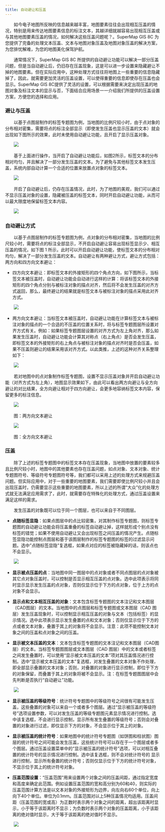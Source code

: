 ```yaml
---
title: 自动避让和压盖
---
```


　　如今电子地图所反映的信息越来越丰富，地图要素往往会出现相互压盖的情况，特别是用来传达地图要素信息的标注文本，其越详细就越容易出现相互压盖或与其他地图要素压盖的情况，如何解决这些压盖问题呢？。SuperMap GIS 8C 为您提供了完备的处理文本压盖、文本与地图对象压盖及地图对象压盖的解决方案，为您排忧解难，为您的地图美化保驾护航。

　　通常情况下，SuperMap GIS 8C 所提供的自动避让功能可以解决一部分压盖问题，但是当自动避让后，仍旧存在压盖现象，这是可以进一步设置来隐藏避让不掉的地图要素。但在实际应用中，这种处理方式往往将地图上一些重要的信息隐藏掉了，因此，就需要更加灵活的压盖设置，可以使得重要的信息即使存在压盖也会显示。SuperMap GIS 8C提供了灵活的设置，可以根据需要来决定出现压盖的地图对象及标注文本的显示与否，下面结合应用场景一一介绍我们所提供的压盖设置方案，方便您的选择和应用。

### 避让与压盖

　　以基于点图层制作的标签专题图为例，当地图的比例尺较小时，由于点对象的分布相对密集，需要将点的标注全部显示（即使发生压盖也显示压盖的文本）就会出现如下图所示的效果，此时未使用自动避让功能，且开启了显示压盖对象。

　　![](img/OverlapDisplayed1.png)


　　基于上面进行操作，当开启了自动避让功能后，如图2所示，标签文本的分布相对均匀，并且解决了一部分发生压盖的文本。为了避免与其他标签文本发生压盖，系统内部自动计算一个合适的位置来放置点对象的标签文本。

　　![](img/OverlapDisplayed2.png)

　　开启了自动避让后，仍存在压盖情况，此时，为了地图的美观，我们可以通过不显示压盖对象的设置，隐藏被压盖的标签文本，同时开启自动避让功能，从而可以最大限度地保留标签文本内容。

　　![](img/OverlapDisplayed3.png)

### 自动避让方式


　　以基于点图层制作的标签专题图为例，点对象的分布相对密集，当地图的比例尺较小时，需要将点的标注全部显示，不开启自动避让容易出现标签显示少、相互压盖的情况，如下图 1 所示，此时可以开启自动避让功能，使标签文本的分布相对均匀，解决了一部分发生压盖的文本。自动避让有两种避让方式，避让方式包括：两方向和四方向文本避让：

- 四方向文本避让：即标签文本的外接矩形的四个角点方向，如下图所示，当标签文本被压盖时，自动避让功能会自动进行这样的计算：将该标签文本的外接矩形的四个角点分别与被标注对象的描点对齐，然后将不会发生压盖的对齐方式返回，那么，最终避让的结果就是标签文本与被标注对象的描点采用此对齐方式。

　　![](ThematicMap/img/autoshrink.png)

- 两方向文本避让：当标签文本被压盖时，自动避让功能在计算标签文本与被标注对象的描点的一个合适的不压盖的位置关系时，将与标签专题图层所设置对齐方式有关。例如：如果标签专题图层设置的对齐方式为左上角对齐，那么如果发生压盖时，自动避让功能会计算其对称点（右上角点）是否会发生压盖，即标签文本的外接矩形的右上角点与被标注对象的描点对齐时是否会压盖，如果不压盖则避让的结果采用该对齐方式。以此类推，上述的这种对齐关系整理如下：

　　![](ThematicMap/img/autoshrink1.png)


　　若对地图中的点对象制作标签专题图，设置不显示压盖对象并开启自动避让功能（对齐方式为左上角），地图显示效果如下，由此可以看出两方向避让与全方向避让的对比结果，全方向避让相对于四方向避让，会更多地容纳标签文本内容，保留更多的标注信息。

　　![](img/TwoDirections.png)

　　图：两方向文本避让

　　![](img/AllDirections.png)

　　图：全方向文本避让

### 压盖

　　除了上述的标签专题图中的标签文本存在压盖现象，当地图中放置的要素较多且比例尺较小时，地图中的其他要素也存在压盖问题，如点对象、文本对象、统计专题图符号、等级符号专题图符号等，我们都可以采用上述的处理方式来规避压盖问题。但实际应用中，对于一些重要的地图要素，我们需要即使比例尺较小并且会出现压盖时，仍需要显示这些重要的地图要素，所以上述的所谓“大众”化的处理方式就无法满足应用需求了，此时，就需要存在特殊化的处理方式，通过压盖设置来满足这样的需求。

　　发生压盖的对象既可以位于同一个图层，也可以来自于不同图层。

- **点随标签显隐**：如果点图层中的点比较密集，对其制作标签专题图，则标签专题图的自动避让功能会将压盖重叠的标签自动避让掉，这样就形成个别点没有标签的错觉；如果不使用自动避让又会出现标签之间压盖的情况产生。点随标签显隐功能控制点图层和基于该图层制作的标签专题图的标签的过滤显示问题。选中”点随标签显隐”复选框，如果点对应的标签被隐藏掉的话，则该点也不会显示。

　　![](img/PointTextDisplay.png)

- **显示被点压盖的点**：当地图中同一图层中的点对象或者不同点图层的点对象被其它点对象压盖时，可以控制是否显示相互压盖的点对象。选中此项表示将同时显示显示发生压盖的点对象，否则仅显示位于下方的点对象，位于上方的点对象不会显示。

- **显示点和文本相互压盖的对象**：文本包含标签专题图的文本注记和文本图层（CAD图层）的文本。当地图中的点图层和标签专题图或文本图层（CAD 图层）发生压盖现象时，可以控制显示相互压盖的对象与文本（包括标签）的显示情况。选中此项表示显示发生叠置的点和文本对象；否则仅显示位于下方的点或者文本对象，叠置于其上的对象将不会显示。注意：此项不能控制文本对象之间的压盖和点对象之间的压盖。

- **显示被文本压盖的文本**：文本包含标签专题图的文本注记和文本图层（CAD图层）的文本。当标签专题图图层或文本图层（CAD 图层）中的文本或者标签之间发生叠置时，可以使用“显示被文本压盖的文本”项对其压盖情况进行控制。选中“显示被文本压盖的文本”复选框，对发生叠置的文本对象不作处理，即全部显示叠置的文本对象；否则，对叠置的对象进行显示控制，即位于下方的对象保留，而叠置于其上的对象将被不会显示。注：在标签专题图图层中会先判断是否执行“自动避让”功能。

　　![](img/TextOverlap.png)

- **显示被压盖的等级符号**：统计符号专题图中的等级符号之间很有可能发生压盖，这些叠置的对象可以来自一个或者多个图层。通过“显示被压盖的等级符号”选项设置参数，可以对发生压盖的等级专题图元素显示情况进行控制。选中该复选框，不会进行显示控制，显示所有发生叠置的等级符号；否则会对叠置的对象进行过滤，即仅显示下方的对象，不会显示位于其上的对象。

- **显示被压盖的统计符号**：如果地图中的统计符号专题图（如饼图和柱状图）图层的统计符号之间可能会发生压盖，这些统计符号可以存在于一个图层或者多个图层。通过压盖设置菜单中的“显示被压盖的统计符号”选项，可以对相互叠置的统计符号的显示情况进行控制。选中该复选框，则不会对统计符号的
显示进行控制，显示所有叠置的统计符号；否则仅显示位于下方的统计符号对象，不显示位于其上的统计符号对象。

- **压盖范围设置**：“压盖范围”用来设置两个对象之间的压盖间距，通过指定宽度和高度来确定此范围。例如设置压盖范围的宽和高分别为60和40，则实际的压盖范围计算方法是以文本对象的外接矩形为边界，向左向右60个单位，向上向下40个单位。单位为0.1mm。压盖范围对以上5种压盖情况均适用。压盖间距（压盖范围的宽或高）为正数时表示两个对象之间的距离，超出该距离时显示，小于等于该距离时不显示；为负数时表示两个对象的压盖距离，小于该距离的绝对值时显示，大于等于该距离的绝对值时不显示。

　　![](img/OverlappedSpaceSize.png)